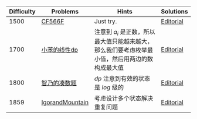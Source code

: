 | Difficulty | Problems | Hints | Solutions |
|------------|------------|-----------|-----------|
| 1500 | [CF566F](https://codeforces.com/problemset/problem/566/F) | Just try. | [Editorial](https://github.com/aboutliu/Daily_Problem/blob/main/2025/03/13/solution/CF566F.md) |
| 1700 | [小苯的线性dp](https://ac.nowcoder.com/acm/contest/104637/F) | 注意到 $a_i$ 是正数，所以最大值只能越来越大，那么我们要考虑枚举最小值，然后用两边的数构成最大值 | [Editorial](https://github.com/aboutliu/Daily_Problem/blob/main/2025/03/24/solution/小苯的线性dp.md) |
| 1800 | [智乃的凑数题](https://ac.nowcoder.com/acm/contest/103957/F) | $dp$ 注意到有效的状态是 $log$ 级的 | [Editorial](https://github.com/aboutliu/Daily_Problem/blob/main/2025/03/22/solution/%E6%99%BA%E4%B9%83%E7%9A%84%E5%87%91%E6%95%B0%E9%A2%98.md) |
| 1859 | [IgorandMountain](https://codeforces.com/contest/2091/problem/F) | 考虑设计多个状态解决重复问题 | [Editorial](https://github.com/aboutliu/Daily_Problem/blob/main/2025/03/26/solution/IgorandMountain.md) |

